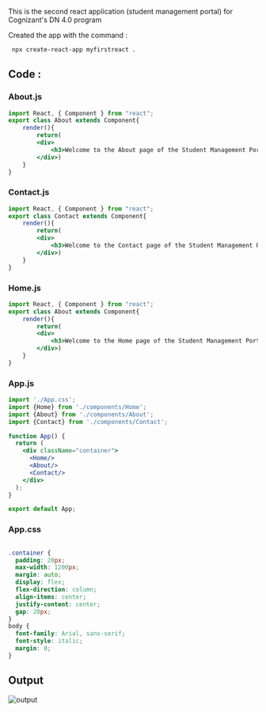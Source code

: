 This is the second react application (student management portal) for Cognizant's DN 4.0 program 

Created the app with the command :

```bash
 npx create-react-app myfirstreact .
```

## Code :

### About.js 

```jsx
import React, { Component } from "react";
export class About extends Component{
    render(){
        return(
        <div>
            <h3>Welcome to the About page of the Student Management Portal</h3>
        </div>)
    }
}

```

### Contact.js 

```jsx
import React, { Component } from "react";
export class Contact extends Component{
    render(){
        return(
        <div>
            <h3>Welcome to the Contact page of the Student Management Portal</h3>
        </div>)
    }
}

```
### Home.js 

```jsx
import React, { Component } from "react";
export class About extends Component{
    render(){
        return(
        <div>
            <h3>Welcome to the Home page of the Student Management Portal</h3>
        </div>)
    }
}

```

### App.js 

```jsx
import './App.css';
import {Home} from './components/Home';
import {About} from './components/About';
import {Contact} from './components/Contact';

function App() {
  return (
    <div className="container">
      <Home/>
      <About/>
      <Contact/>
    </div>
  );
}

export default App;

```

### App.css 

```css

.container {
  padding: 20px;
  max-width: 1200px;
  margin: auto; 
  display: flex;
  flex-direction: column;
  align-items: center;
  justify-content: center;
  gap: 20px;
}
body {
  font-family: Arial, sans-serif;
  font-style: italic;
  margin: 0;
}

```

## Output 

![output](?raw=true)
